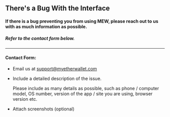 ## There's a Bug With the Interface

#### If there is a bug preventing you from using MEW, please reach out to us with as much information as possible.

##### Refer to the contact form below.

---

#### Contact Form:

- Email us at support@myetherwallet.com

- <p>Include a detailed description of the issue.</p>
  <note>Please include as many details as possible, such as phone / computer model, OS number, version of the app / site you are using, browser version etc.</note>

- Attach screenshots (optional)
